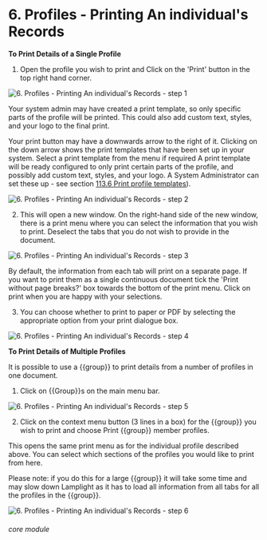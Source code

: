 # 6. Profiles - Printing An individual's Records

**To Print Details of a Single Profile**

1. Open the profile you wish to print and Click on the &#039;Print&#039; button in the top right hand corner.

![6. Profiles - Printing An individual's Records - step 1](6._Profiles_-_Printing_An_individual's_Records_im_1.png)

Your system admin may have created a print template, so only specific parts of the profile will be printed. This could also add custom text, styles, and your logo to the final print.

Your print button may have a downwards arrow to the right of it. Clicking on the down arrow shows the print templates that have been set up in your system. Select a print template from the menu if required
A print template will be ready configured to only print certain parts of the profile, and possibly add custom text, styles, and your logo. A System Administrator can set these up - see section [113.6 Print profile templates](/help/index/p/113.6)).


![6. Profiles - Printing An individual's Records - step 2](6._Profiles_-_Printing_An_individual's_Records_im_2.png)

2. This will open a new window. On the right-hand side of the new window, there is a print menu where you can select the information that you wish to print. Deselect the tabs that you do not wish to provide in the document.

![6. Profiles - Printing An individual's Records - step 3](6._Profiles_-_Printing_An_individual's_Records_im_3.png)

By default, the information from each tab will print on a separate page. If you want to print them as a single continuous document tick the &#039;Print without page breaks?&#039; box towards the bottom of the print menu. Click on print when you are happy with your selections.
   
3. You can choose whether to print to paper or PDF by selecting the appropriate option from your print dialogue box.

![6. Profiles - Printing An individual's Records - step 4](6._Profiles_-_Printing_An_individual's_Records_im_4.png)


**To Print Details of Multiple Profiles**

It is possible to use a {{group}} to print details from a number of profiles in one document.

1. Click on {{Group}}s on the main menu bar.

![6. Profiles - Printing An individual's Records - step 5](6._Profiles_-_Printing_An_individual's_Records_im_5.png)

2. Click on the context menu button (3 lines in a box) for the {{group}} you wish to print and choose Print {{group}} member profiles.

This opens the same print menu as for the individual profile described above. You can select which sections of the profiles you would like to print from here.

Please note: if you do this for a large {{group}} it will take some time and may slow down Lamplight as it has to load all information from all tabs for all the profiles in the {{group}}.

![6. Profiles - Printing An individual's Records - step 6](6._Profiles_-_Printing_An_individual's_Records_im_6.png)


###### core module

